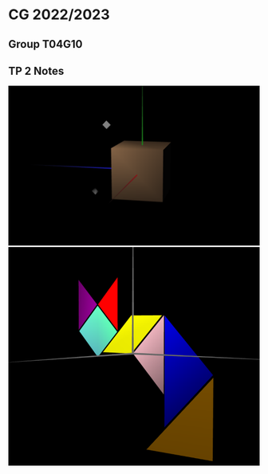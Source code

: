 # CG 2022/2023

## Group T04G10

## TP 2 Notes


![Screenshot 1](screenshots/cg-t04g10-tp3-4.png)
![Screenshot 2](screenshots/cg-t04g10-tp3-6.png)
